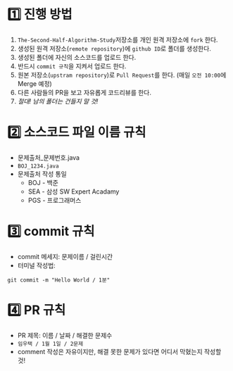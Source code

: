 # 1️⃣ 진행 방법
1. `The-Second-Half-Algorithm-Study`저장소를 개인 원격 저장소에 `fork` 한다.
2. 생성된 원격 저장소(`remote repository`)에 `github ID`로 폴더를 생성한다.
3. 생성된 폴더에 자신의 소스코드를 업로드 한다.
4. 반드시 `commit 규칙`을 지켜서 업로드 한다.
5. 원본 저장소(`upstram repository`)로 `Pull Request`를 한다. (매일 `오전 10:00`에 Merge 예정)
6. 다른 사람들의 PR을 보고 자유롭게 코드리뷰를 한다.
7. *절대! 남의 폴더는 건들지 말 것!*


# 2️⃣ 소스코드 파일 이름 규칙
* 문제출처_문제번호.java
* `BOJ_1234.java`
* 문제출처 작성 통일
	* BOJ - 백준
	* SEA - 삼성 SW Expert Acadamy
	* PGS - 프로그래머스


# 3️⃣ commit 규칙
* commit 메세지: 문제이름 / 걸린시간
* 터미널 작성법:
```
git commit -m "Hello World / 1분"
```


# 4️⃣ PR 규칙
* PR 제목: 이름 / 날짜 / 해결한 문제수
* `임우택 / 1월 1일 / 2문제`
* comment 작성은 자유이지만, 해결 못한 문제가 있다면 어디서 막혔는지 작성할 것!
